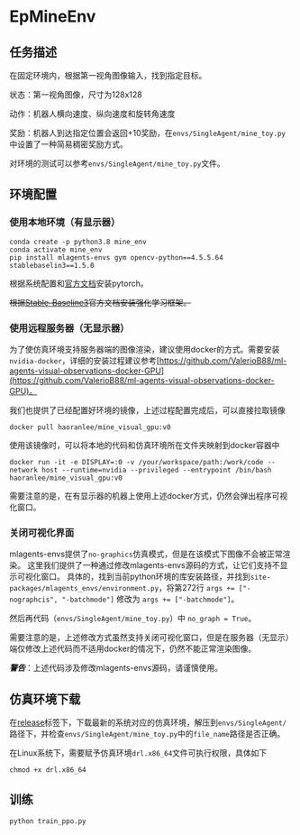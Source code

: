 # EpMineEnv
## 任务描述
在固定环境内，根据第一视角图像输入，找到指定目标。

状态：第一视角图像，尺寸为128x128

动作：机器人横向速度、纵向速度和旋转角速度

奖励：机器人到达指定位置会返回+10奖励，在`envs/SingleAgent/mine_toy.py`中设置了一种简易稠密奖励方式。

对环境的测试可以参考`envs/SingleAgent/mine_toy.py`文件。

## 环境配置

### 使用本地环境（有显示器）

```
conda create -p python3.8 mine_env
conda activate mine_env
pip install mlagents-envs gym opencv-python==4.5.5.64 stablebaselin3==1.5.0
```

根据系统配置和[官方文档](https://pytorch.org/get-started/locally/)安装pytorch。

~~根据[Stable-Baseline3](https://stable-baselines3.readthedocs.io/en/master/guide/install.html)官方文档安装强化学习框架。~~

### 使用远程服务器（无显示器）

为了使仿真环境支持服务器端的图像渲染，建议使用docker的方式。需要安装`nvidia-docker`，详细的安装过程建议参考[https://github.com/ValerioB88/ml-agents-visual-observations-docker-GPU](https://github.com/ValerioB88/ml-agents-visual-observations-docker-GPU)。

我们也提供了已经配置好环境的镜像，上述过程配置完成后，可以直接拉取镜像

```
docker pull haoranlee/mine_visual_gpu:v0
```

使用该镜像时，可以将本地的代码和仿真环境所在文件夹映射到docker容器中
```
docker run -it -e DISPLAY=:0 -v /your/workspace/path:/work/code --network host --runtime=nvidia --privileged --entrypoint /bin/bash haoranlee/mine_visual_gpu:v0
```

需要注意的是，在有显示器的机器上使用上述docker方式，仍然会弹出程序可视化窗口。


### 关闭可视化界面
mlagents-envs提供了`no-graphics`仿真模式，但是在该模式下图像不会被正常渲染。
这里我们提供了一种通过修改mlagents-envs源码的方式，让它们支持不显示可视化窗口。
具体的，找到当前python环境的库安装路径，并找到`site-packages/mlagents_envs/environment.py`，将第272行
`args += ["-nographcis", "-batchmode"]` 修改为 `args += ["-batchmode"]`。

然后再代码（`envs/SingleAgent/mine_toy.py`）中 `no_graph = True`。

需要注意的是，上述修改方式虽然支持关闭可视化窗口，但是在服务器（无显示）端仅修改上述代码而不适用docker的情况下，仍然不能正常渲染图像。

***警告***：上述代码涉及修改mlagents-envs源码，请谨慎使用。

## 仿真环境下载
在[release](https://github.com/DRL-CASIA/EpMineEnv/releases)标签下，下载最新的系统对应的仿真环境，解压到`envs/SingleAgent/`路径下，并检查`envs/SingleAgent/mine_toy.py`中的`file_name`路径是否正确。

在Linux系统下，需要赋予仿真环境`drl.x86_64`文件可执行权限，具体如下
```
chmod +x drl.x86_64
```

## 训练

```
python train_ppo.py
```

